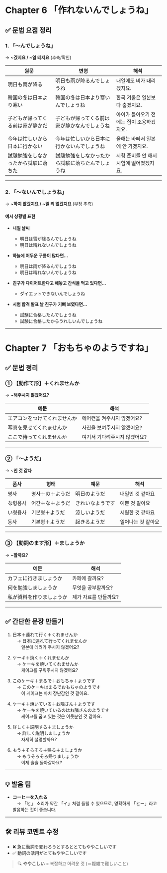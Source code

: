 # Chapter 6 「作れないんでしょうね」

## ✅ 문법 요점 정리

### 1. 「〜んでしょうね」  
→ **~겠지요 / ~일 테지요** (추측/확인)

| 원문 | 변형 | 해석 |
|------|------|------|
| 明日も雨が降る | 明日も雨が降るんでしょうね | 내일에도 비가 내리겠지요. |
| 韓国の冬は日本より寒い | 韓国の冬は日本より寒いんでしょうね | 한국 겨울은 일본보다 춥겠지요. |
| 子どもが帰ってくる前は家が静かだ | 子どもが帰ってくる前は家が静かなんでしょうね | 아이가 돌아오기 전에는 집이 조용하겠지요. |
| 今年は忙しいから日本に行かない | 今年は忙しいから日本に行かないんでしょうね | 올해는 바빠서 일본에 안 가겠지요. |
| 試験勉強をしなかったから試験に落ちた | 試験勉強をしなかったから試験に落ちたんでしょうね | 시험 준비를 안 해서 시험에 떨어졌겠지요. |

---

### 2. 「〜ないんでしょうね」  
→ **~하지 않겠지요 / ~일 리 없겠지요** (부정 추측)

#### 예시 상황별 표현

- **내일 날씨**  
  - 明日は雪が降るんでしょうね  
  - 明日は晴れないんでしょうね

- **하늘에 어두운 구름이 많다면...**  
  - 明日は雨が降るんでしょうね  
  - 明日は晴れないんでしょうね

- **친구가 다이어트한다고 해놓고 간식을 먹고 있다면...**  
  - ダイエットできないんでしょうね

- **시험 합격 발표 날 친구가 기뻐 보였다면...**  
  - 試験に合格したんでしょうね  
  - 試験に合格したからうれしいんでしょうね

---

# Chapter 7 「おもちゃのようですね」

## ✅ 문법 정리

### ① 【動作て形】＋くれませんか  
→ **~해주시지 않겠어요?**

| 예문 | 해석 |
|------|------|
| エアコンをつけてくれませんか | 에어컨을 켜주시지 않겠어요? |
| 写真を見せてくれませんか | 사진을 보여주시지 않겠어요? |
| ここで待ってくれませんか | 여기서 기다려주시지 않겠어요? |

---

### ② 「〜ようだ」  
→ **~인 것 같다**

| 품사 | 형태 | 예문 | 해석 |
|------|------|------|------|
| 명사 | 명사＋の＋ようだ | 明日のようだ | 내일인 것 같아요 |
| な형용사 | 어간＋な＋ようだ | きれいなようです | 예쁜 것 같아요 |
| い형용사 | 기본형＋ようだ | 涼しいようだ | 시원한 것 같아요 |
| 동사 | 기본형＋ようだ | 起きるようだ | 일어나는 것 같아요 |

---

### ③ 【動詞のます形】＋ましょうか  
→ **~할까요?**

| 예문 | 해석 |
|------|------|
| カフェに行きましょうか | 카페에 갈까요? |
| 何を勉強しましょうか | 무엇을 공부할까요? |
| 私が資料を作りましょうか | 제가 자료를 만들까요? |

---

## ✅ 간단한 문장 만들기

1. 日本＋連れて行く＋くれませんか  
　→ 日本に連れて行ってくれませんか  
　　일본에 데려가 주시지 않겠어요?

2. ケーキ＋焼く＋くれませんか  
　→ ケーキを焼いてくれませんか  
　　케이크를 구워주시지 않겠어요?

3. このケーキ＋まるで＋おもちゃ＋ようです  
　→ このケーキはまるでおもちゃのようです  
　　이 케이크는 마치 장난감인 것 같아요.

4. ケーキ＋焼いている＋お隣さん＋ようです  
　→ ケーキを焼いているのはお隣さんのようです  
　　케이크를 굽고 있는 것은 이웃분인 것 같아요.

5. 詳しく＋説明する＋ましょうか  
　→ 詳しく説明しましょうか  
　　자세히 설명할까요?

6. もう＋そろそろ＋帰る＋ましょうか  
　→ もうそろそろ帰りましょうか  
　　이제 슬슬 돌아갈까요?

---

## 💡 발음 팁

- **コーヒーを入れる**  
　→ 「ヒ」 소리가 약간 「イ」처럼 들릴 수 있으므로, 명확하게 「ヒー」라고 발음하는 것이 좋습니다.

---

## 🛠️ 리뷰 코멘트 수정

- ❌ 急に動詞を変わろうとするととてもややこしいです  
- ✅ 動詞の活用がとてもややこしいです  

> 🔍 **ややこしい** = 복잡하고 어려운 것 (＝複雑で難しいこと)

